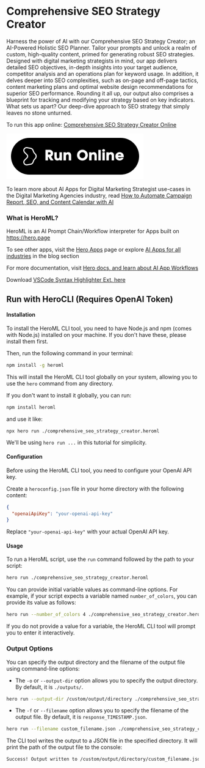 # Comprehensive SEO Strategy Creator

Harness the power of AI with our Comprehensive SEO Strategy Creator; an AI-Powered Holistic SEO Planner. Tailor your prompts and unlock a realm of custom, high-quality content, primed for generating robust SEO strategies. Designed with digital marketing strategists in mind, our app delivers detailed SEO objectives, in-depth insights into your target audience, competitor analysis and an operations plan for keyword usage. In addition, it delves deeper into SEO complexities, such as on-page and off-page tactics, content marketing plans and optimal website design recommendations for superior SEO performance. Rounding it all up, our output also comprises a blueprint for tracking and modifying your strategy based on key indicators. What sets us apart? Our deep-dive approach to SEO strategy that simply leaves no stone unturned.

To run this app online: [Comprehensive SEO Strategy Creator Online](https://hero.page/app/comprehensive-seo-strategy-creator-ai-powered-holistic-seo-planner/RgaXsJ0ZMNvQ1W8pWJuz)

[![Run Comprehensive SEO Strategy Creator Online](/assets/run.svg)](https://hero.page/app/comprehensive-seo-strategy-creator-ai-powered-holistic-seo-planner/RgaXsJ0ZMNvQ1W8pWJuz)

To learn more about AI Apps for Digital Marketing Strategist use-cases in the Digital Marketing Agencies industry, read [How to Automate Campaign Report, SEO, and Content Calendar with AI](https://hero.page/blog/ai/digital-marketing-agencies/how-to-automate-campaign-report-seo-and-content-calendar-with-ai/170838)

### What is HeroML?
HeroML is an AI Prompt Chain/Workflow interpreter for Apps built on https://hero.page 

To see other apps, visit the [Hero Apps](https://hero.page/apps) page or explore [AI Apps for all industries](https://hero.page/blog) in the blog section

For more documentation, visit [Hero docs, and learn about AI App Workflows](https://hero.page/tutorials/introduction-to-heroml)

Download [VSCode Syntax Highlighter Ext. here](https://marketplace.visualstudio.com/items?itemName=hero-page.heroml)

## Run with HeroCLI (Requires OpenAI Token)

#### Installation

To install the HeroML CLI tool, you need to have Node.js and npm (comes with Node.js) installed on your machine. If you don't have these, please install them first. 

Then, run the following command in your terminal:

```bash
npm install -g heroml
```

This will install the HeroML CLI tool globally on your system, allowing you to use the `hero` command from any directory.

If you don't want to install it globally, you can run:

```bash
npm install heroml
```

and use it like:

```bash
npx hero run ./comprehensive_seo_strategy_creator.heroml
```

We'll be using `hero run ...` in this tutorial for simplicity.

#### Configuration

Before using the HeroML CLI tool, you need to configure your OpenAI API key. 

Create a `heroconfig.json` file in your home directory with the following content:

```json
{
  "openaiApiKey": "your-openai-api-key"
}
```

Replace `"your-openai-api-key"` with your actual OpenAI API key.

#### Usage

To run a HeroML script, use the `run` command followed by the path to your script:

```bash
hero run ./comprehensive_seo_strategy_creator.heroml
```

You can provide initial variable values as command-line options. For example, if your script expects a variable named `number_of_colors`, you can provide its value as follows:

```bash
hero run --number_of_colors 4 ./comprehensive_seo_strategy_creator.heroml
```

If you do not provide a value for a variable, the HeroML CLI tool will prompt you to enter it interactively.

### Output Options

You can specify the output directory and the filename of the output file using command-line options:

- The `-o` or `--output-dir` option allows you to specify the output directory. By default, it is `./outputs/`.

```bash
hero run --output-dir /custom/output/directory ./comprehensive_seo_strategy_creator.heroml
```

- The `-f` or `--filename` option allows you to specify the filename of the output file. By default, it is `response_TIMESTAMP.json`.

```bash
hero run --filename custom_filename.json ./comprehensive_seo_strategy_creator.heroml
```

The CLI tool writes the output to a JSON file in the specified directory. It will print the path of the output file to the console:

```bash
Success! Output written to /custom/output/directory/custom_filename.json
```

